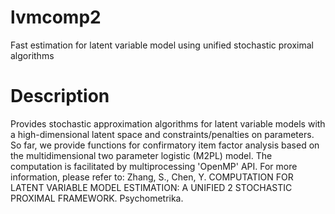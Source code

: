 
# lvmcomp2
Fast estimation for latent variable model using unified stochastic proximal algorithms

# Description
Provides stochastic approximation algorithms for latent variable models
with a high-dimensional latent space and constraints/penalties on parameters. 
So far, we provide functions for confirmatory item
factor analysis based on the multidimensional two parameter logistic (M2PL) model.
The computation is facilitated by multiprocessing 'OpenMP' API.
For more information, please refer to:
Zhang, S., Chen, Y. COMPUTATION FOR LATENT VARIABLE MODEL ESTIMATION: A UNIFIED
2 STOCHASTIC PROXIMAL FRAMEWORK. Psychometrika.